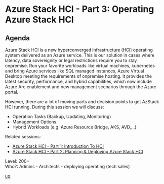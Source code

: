 # Azure Stack HCI - Part 3: Operating Azure Stack HCI

## Agenda
Azure Stack HCI is a new hyperconverged infrastructure (HCI) operating system delivered as an Azure service. 
This is our solution in cases where latency, data sovereignity or legal restrictions require you to stay onpremise. Run your favorite workloads like virtual machines, kubernetes and bring Azure services like SQL managed instances, Azure Virtual Desktop meeting the requirements of onpremise hosting.
It provides the latest security, performance, and hybrid capabilities, which now include Azure Arc enablement and new management scenarios through the Azure portal. 

However, there are a lot of moving parts and decision points to get AzStack HCI running.
During this session we will discuss:

- Operation Tasks (Backup, Updating, Monitoring)
- Management Options
- Hybrid Workloads (e.g. Azure Resource Bridge, AKS, AVD,...)

Related sessions: 
- [Azure Stack HCI - Part 1: Introduction To HCI](../1-intro/readme.md)
- [Azure Stack HCI - Part 2: Planning & Deploying Azure Stack HCI](../2-planning/readme.md)

Level: 200+  
Who?: Admins - Architects - deploying operating (tech sales)
  
[up](../readme.md)